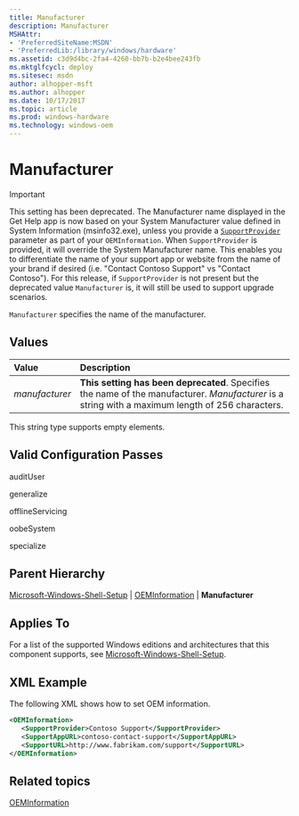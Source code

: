 ```yaml
---
title: Manufacturer
description: Manufacturer
MSHAttr:
- 'PreferredSiteName:MSDN'
- 'PreferredLib:/library/windows/hardware'
ms.assetid: c3d9d4bc-2fa4-4260-bb7b-b2e4bee243fb
ms.mktglfcycl: deploy
ms.sitesec: msdn
author: alhopper-msft
ms.author: alhopper
ms.date: 10/17/2017
ms.topic: article
ms.prod: windows-hardware
ms.technology: windows-oem
---
```

# Manufacturer

> [!Important]
> This setting has been deprecated. The Manufacturer name displayed in the Get Help app is now based on your System Manufacturer value defined in System Information (msinfo32.exe), unless you provide a [`SupportProvider`](microsoft-windows-shell-setup-oeminformation-supportprovider.md) parameter as part of your `OEMInformation`. When `SupportProvider` is provided, it will override the System Manufacturer name. This enables you to differentiate the name of your support app or website from the name of your brand if desired (i.e. "Contact Contoso Support" vs "Contact Contoso"). For this release, if `SupportProvider` is not present but the deprecated value `Manufacturer` is, it will still be used to support upgrade scenarios.

`Manufacturer` specifies the name of the manufacturer.

## Values

| Value                   | Description                                                                           |
|:------------------------|:--------------------------------------------------------------------------------------|
| *manufacturer*          | **This setting has been deprecated**. Specifies the name of the manufacturer. *Manufacturer* is a string with a maximum length of 256 characters.                                                                                         |

This string type supports empty elements.

## Valid Configuration Passes

auditUser

generalize

offlineServicing

oobeSystem

specialize

## Parent Hierarchy

[Microsoft-Windows-Shell-Setup](microsoft-windows-shell-setup.md) | [OEMInformation](microsoft-windows-shell-setup-oeminformation.md) | **Manufacturer**

## Applies To

For a list of the supported Windows editions and architectures that this component supports, see [Microsoft-Windows-Shell-Setup](microsoft-windows-shell-setup.md).

## XML Example

The following XML shows how to set OEM information.

```xml
<OEMInformation>
   <SupportProvider>Contoso Support</SupportProvider>
   <SupportAppURL>contoso-contact-support</SupportAppURL>
   <SupportURL>http://www.fabrikam.com/support</SupportURL>
</OEMInformation>
```

## Related topics

[OEMInformation](microsoft-windows-shell-setup-oeminformation.md)
